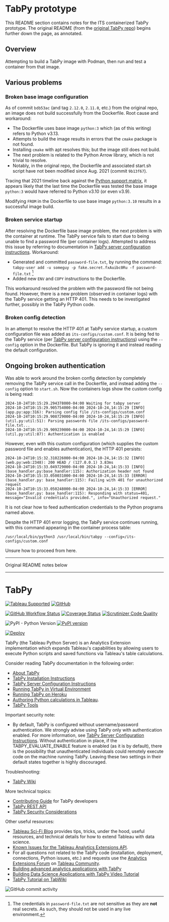 # TabPy prototype

This README section contains notes for the ITS containerized TabPy prototype. The original README (from the [original TabPy repo](https://github.com/tableau/TabPy)) begins further down the page, as annotated.

## Overview

Attempting to build a TabPy image with Podman, then run and test a container from that image.

## Various problems

### Broken base image configuration

As of commit `bdb53ac` (and tag `2.12.0`, `2.11.0`, etc.) from the original repo, an image does not build successfully from the Dockerfile. Root cause and workaround:
* The Dockerfile uses base image `python:3` which (as of this writing) refers to Python v3.13.
* Attempts to build the image results in errors that the `cmake` package is not found.
* Installing `cmake` with apt resolves this; but the image still does not build.
* The next problem is related to the Python Arrow library, which is not trivial to resolve.
* Notably, in the original repo, the Dockerfile and associated start.sh script have not been modified since Aug. 2021 (commit `9b13f67`).

Tracing that 2021 timeline back against the [Python support matrix](https://endoflife.date/python), it appears likely that the last time the Dockerfile was tested the base image `python:3` would have referred to Python v3.10 (or even v3.9).

Modifying `FROM` in the Dockerfile to use base image `python:3.10` results in a successful image build.

### Broken service startup

After resolving the Dockerfile base image problem, the next problem is with the container at runtime. The TabPy service fails to start due to being unable to find a password file (per container logs). Attempted to address this issue by referring to documentation in [TabPy server configuration instructions](./docs/server-config.md). Workaround:
* Generated and committed `password-file.txt`, by running the command: `tabpy-user add -u someguy -p fake.secret.fxAuibc0Ru -f password-file.txt` [^not_secret]
* Added new `ENV` and `COPY` instructions to the Dockerfile.

[^not_secret]:
    The credentials in `password-file.txt` are not sensitive as they are **not** real secrets. As such, they should not be used in any live environment.

This workaround resolved the problem with the password file not being found. However, there is a new problem (observed in container logs) with the TabPy service getting an HTTP 401. This needs to be investigated further, possibly in the TabPy Python code.

### Broken config detection

In an attempt to resolve the HTTP 401 at TabPy service startup, a custom configuration file was added as `its-configs/custom.conf`. It is being fed to the TabPy service (per [TabPy server configuration instructions](./docs/server-config.md)) using the `--config` option in the Dockerfile. But TabPy is ignoring it and instead reading the default configuration.

## Ongoing broken authentication

Was able to work around the broken config detection by completely removing the TabPy service call in the Dockerfile, and instead adding the `--config` option to `start.sh`. Now the containers logs show the custom config is being read:

```
2024-10-24T10:15:29.294378000-04:00 Waiting for tabpy server
2024-10-24T10:15:29.905754000-04:00 2024-10-24,14:15:29 [INFO] (app.py:app:316): Parsing config file /its-configs/custom.conf
2024-10-24T10:15:29.908729000-04:00 2024-10-24,14:15:29 [INFO] (util.py:util:51): Parsing passwords file /its-configs/password-file.txt...
2024-10-24T10:15:29.909239000-04:00 2024-10-24,14:15:29 [INFO] (util.py:util:87): Authentication is enabled
```

However, even with this custom configuration (which supplies the custom password file and enables authentication), the HTTP 401 persists:

```
2024-10-24T10:15:32.310226000-04:00 2024-10-24,14:15:32 [INFO] (web.py:web:2348): 200 HEAD / (127.0.0.1) 3.83ms
2024-10-24T10:15:33.049729000-04:00 2024-10-24,14:15:33 [INFO] (base_handler.py:base_handler:115): Authorization header not found
2024-10-24T10:15:33.050031000-04:00 2024-10-24,14:15:33 [ERROR] (base_handler.py: base_handler:115): Failing with 401 for unauthorized request
2024-10-24T10:15:33.050248000-04:00 2024-10-24,14:15:33 [ERROR] (base_handler.py: base_handler:115): Responding with status=401, message="Invalid credentials provided.", info="Unauthorized request."
```

It is not clear how to feed authentication credentials to the Python programs named above.

Despite the HTTP 401 error logging, the TabPy service continues running, with this command appearing in the container process table:

```
/usr/local/bin/python3 /usr/local/bin/tabpy --config=/its-configs/custom.conf
```

Unsure how to proceed from here.

******

Original README notes below

******

# TabPy

[![Tableau Supported](https://img.shields.io/badge/Support%20Level-Tableau%20Supported-53bd92.svg)](https://www.tableau.com/support-levels-it-and-developer-tools)
[![GitHub](https://img.shields.io/badge/license-MIT-brightgreen.svg)](https://raw.githubusercontent.com/Tableau/TabPy/master/LICENSE)

[![GitHub Workflow Status](https://img.shields.io/github/workflow/status/tableau/tabpy/Test%20Run%20on%20Push)](https://github.com/tableau/TabPy/actions?query=workflow%3A%22Test+Run+on+Push%22)
[![Coverage Status](https://coveralls.io/repos/github/tableau/TabPy/badge.svg?branch=master)](https://coveralls.io/github/tableau/TabPy?branch=master)
[![Scrutinizer Code Quality](https://scrutinizer-ci.com/g/tableau/TabPy/badges/quality-score.png?b=master)](https://scrutinizer-ci.com/g/tableau/TabPy/?branch=master)

![PyPI - Python Version](https://img.shields.io/pypi/pyversions/tabpy?label=PyPI%20Python%20versions)
[![PyPI version](https://badge.fury.io/py/tabpy.svg)](https://pypi.python.org/pypi/tabpy/)

[![Deploy](https://www.herokucdn.com/deploy/button.svg)](https://heroku.com/deploy?template=https://github.com/tableau/tabpy)

TabPy (the Tableau Python Server) is an Analytics Extension implementation which
expands Tableau's capabilities by allowing users to execute Python scripts and
saved functions via Tableau's table calculations.

Consider reading TabPy documentation in the following order:

* [About TabPy](docs/about.md)
* [TabPy Installation Instructions](docs/server-install.md)
* [TabPy Server Configuration Instructions](docs/server-config.md)
* [Running TabPy in Virtual Environment](docs/tabpy-virtualenv.md)
* [Running TabPy on Heroku](docs/deploy-to-heroku.md)
* [Authoring Python calculations in Tableau](docs/TableauConfiguration.md).
* [TabPy Tools](docs/tabpy-tools.md)

Important security note:

* By default, TabPy is configured without username/password authentication.
We strongly advise using TabPy only with authentication enabled. For more
information, see
[TabPy Server Configuration Instructions](docs/server-config.md#authentication).
Without authentication in place, if the TABPY_EVALUATE_ENABLE feature is
enabled (as it is by default), there is the possibility that unauthenticated
individuals could remotely execute code on the machine running TabPy.
Leaving these two settings in their default states together is highly
discouraged.

Troubleshooting:

* [TabPy Wiki](https://github.com/tableau/TabPy/wiki)

More technical topics:

* [Contributing Guide](CONTRIBUTING.md) for TabPy developers
* [TabPy REST API](docs/server-rest.md)
* [TabPy Security Considerations](docs/security.md)

Other useful resources:

* [Tableau Sci-Fi Blog](http://tabscifi.golovatyi.info/) provides tips, tricks, under
  the hood, useful resources, and technical details for how to extend
  Tableau with data science.
* [Known Issues for the Tableau Analytics Extensions API](https://tableau.github.io/analytics-extensions-api/docs/ae_known_issues.html).
* For all questions not related to the TabPy code (installation, deployment,
  connections, Python issues, etc.) and requests use the
  [Analytics Extensions Forum](https://community.tableau.com/community/forums/analyticsextensions)
  on [Tableau Community](https://community.tableau.com).
* [Building advanced analytics applications with TabPy](https://www.tableau.com/about/blog/2017/1/building-advanced-analytics-applications-tabpy-64916)
* [Building Data Science Applications with TabPy Video Tutorial](https://youtu.be/nRtOMTnBz_Y)
* [TabPy Tutorial on TabWiki](https://community.tableau.com/docs/DOC-10856)

![GitHub commit activity](https://img.shields.io/github/commit-activity/m/tableau/TabPy.svg)

